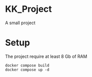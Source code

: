 # KK_Project
A small project
# Setup
The project require at least 8 Gb of RAM
```
docker compose build
docker compose up -d
```
